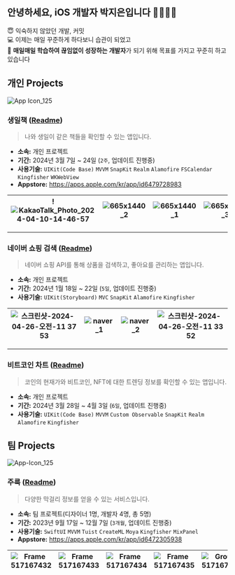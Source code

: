 ## 안녕하세요, iOS 개발자 박지은입니다 👋👩🏻‍💻

😇 익숙하지 않았던 개발, 커밋
<br/>
💻 이제는 매일 꾸준하게 하다보니 습관이 되었고
<br/>
🌱 **매일매일 학습하여 끊임없이 성장하는 개발자**가 되기 위해 목표를 가지고 꾸준히 하고있습니다

##   개인 Projects
<picture>![App Icon_125](https://github.com/jieun0330/jieun0330/assets/42729069/5a110a74-bd0c-4f7c-9a6b-3540ee85932a)</picture>

### **생일책** ([Readme](https://github.com/jieun0330/BirthdayBook))
> 나와 생일이 같은 책들을 확인할 수 있는 앱입니다.

- **소속:** 개인 프로젝트
- **기간:** 2024년 3월 7일 ~ 24일 (`2주`, 업데이트 진행중)
- **사용기술:** `UIKit(Code Base)` `MVVM` `SnapKit` `Realm` `Alamofire` `FSCalendar` `Kingfisher` `WKWebView`
- **Appstore:** <a href="[https://www.google.com/](https://apps.apple.com/kr/app/id6479728983)" target="_blank">https://apps.apple.com/kr/app/id6479728983</a>

|<picture>!![KakaoTalk_Photo_2024-04-10-14-46-57](https://github.com/jieun0330/jieun0330/assets/42729069/71b4c43d-5f29-47de-ad9d-c1ac192d2772)</picture>|<picture>![665x1440_2](https://github.com/jieun0330/jieun0330/assets/42729069/5890565e-094d-476d-9c8c-22e325fc5175)</picture>|<picture>![665x1440_1](https://github.com/jieun0330/jieun0330/assets/42729069/54571b58-520b-47ae-90ab-275556f782a9)</picture>|<picture>![665x1440_3](https://github.com/jieun0330/jieun0330/assets/42729069/3a5f519e-beab-40be-b2c3-903ece40ddf2)</picture>
|---|---|---|---|

*****
### **네이버 쇼핑 검색** ([Readme](https://github.com/jieun0330/NaverShoppingAPI_Storyboard))
> 네이버 쇼핑 API를 통해 상품을 검색하고, 좋아요를 관리하는 앱입니다.

- **소속:** 개인 프로젝트
- **기간:** 2024년 1월 18일 ~ 22일 (`5일`, 업데이트 진행중)
- **사용기술:** `UIKit(Storyboard)` `MVC` `SnapKit` `Alamofire` `Kingfisher`

|<picture>![스크린샷-2024-04-26-오전-11 37 53](https://github.com/jieun0330/jieun0330/assets/42729069/cc1258b5-299e-42f4-82fc-810c918416d7)</picture>|<picture>![naver_1](https://github.com/jieun0330/jieun0330/assets/42729069/1fe502b3-b498-4780-973f-5b1ed0f7e686)</picture>|<picture>![naver_2](https://github.com/jieun0330/jieun0330/assets/42729069/53ae6441-44c2-4ac6-a65e-2522fa52cfaa)</picture>|<picture>![스크린샷-2024-04-26-오전-11 33 52](https://github.com/jieun0330/jieun0330/assets/42729069/e6582c87-faa2-402c-b294-180d927c24bb)</picture>
|---|---|---|---|



*****
### **비트코인 차트** ([Readme](https://github.com/jieun0330/CoingeckoAPIStudy))
> 코인의 현재가와 비트코인, NFT에 대한 트렌딩 정보를 확인할 수 있는 앱입니다.

- **소속:** 개인 프로젝트
- **기간:** 2024년 3월 28일 ~ 4월 3일 (`6일`, 업데이트 진행중)
- **사용기술:** `UIKit(Code Base)` `MVVM` `Custom Observable` `SnapKit` `Realm` `Alamofire` `Kingfisher`




##  팀 Projects

<picture>![App-Icon_125](https://github.com/jieun0330/jieun0330/assets/42729069/c2d094ec-3a02-4874-af8e-c1b08470aa3b)</picture>

### **주룩** ([Readme](https://github.com/DeveloperAcademy-POSTECH/MacC-Team-1010))
> 다양한 막걸리 정보를 얻을 수 있는 서비스입니다.

- **소속:** 팀 프로젝트(디자이너 1명, 개발자 4명, 총 5명)
- **기간:** 2023년 9월 17일 ~ 12월 7일 (`3개월`, 업데이트 진행중)
- **사용기술:** `SwiftUI` `MVVM` `Tuist` `CreateML` `Moya` `Kingfisher` `MixPanel`
- **Appstore:** <a href="[https://www.google.com/](https://apps.apple.com/kr/app/id6472305938)" target="_blank">https://apps.apple.com/kr/app/id6472305938</a>

|<picture>![Frame 517167432](https://github.com/jieun0330/jieun0330/assets/42729069/13376106-3a33-47dd-8aee-19fdcfd487d8)</picture>|<picture>![Frame 517167433](https://github.com/jieun0330/jieun0330/assets/42729069/309365d9-2269-431b-9e65-33e9eeba5e42)</picture>|<picture>![Frame 517167434](https://github.com/jieun0330/jieun0330/assets/42729069/c22e174b-4f43-49f5-bd41-4553ad5556d5)</picture>|<picture>![Frame 517167435](https://github.com/jieun0330/jieun0330/assets/42729069/03a9ff90-8df1-4c11-acd4-fa1717b3b684)</picture>|<picture>![Group 517167359](https://github.com/jieun0330/jieun0330/assets/42729069/fd93e8b9-2976-4704-b8b0-dde92b539e68)</picture>|<picture>![Group 517167360](https://github.com/jieun0330/jieun0330/assets/42729069/f012376d-1132-4dde-87dd-0948d6bb27f7)</picture>|<picture>![Frame 517167438](https://github.com/jieun0330/jieun0330/assets/42729069/de4baed4-e51b-4b15-9751-66669542eeef)</picture>
|---|---|---|---|---|---|---|


